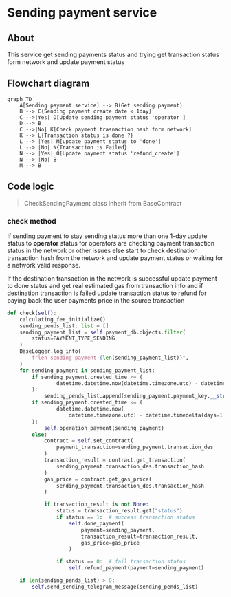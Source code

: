 # Sending payment service
## About
This service get sending payments status and trying get transaction status form network and update 
payment status
## Flowchart diagram

```mermaid
graph TD
    A[Sending payment service] --> B(Get sending payment)
    B --> C{Sending payment create date < 1day}
    C -->|Yes| D[Update sending payment status 'operator']
    D --> B
    C -->|No| K[Check payment trasnaction hash form network]
    K --> L{Transaction status is done ?}
    L --> |Yes| M[update payment status to 'done']
    L --> |No| N{Transaction is Failed}
    N --> |Yes| O[Update payment status 'refund_create']
    N --> |No| B
    M --> B
```
## Code logic
> CheckSendingPayment class inherit from BaseContract

### check method
If sending payment to stay sending status more than one 1-day update status to **operator** status for
operators are checking payment transaction status in the network or other issues
else start to check destination transaction hash from the network and update payment status
or waiting for a network valid response.

If the destination transaction in the network is successful update payment to done status and get real estimated gas
from transaction info and if destination transaction is failed 
update transaction status to refund for paying back the user payments price in the source transaction
```python
def check(self):
    calculating_fee_initialize()
    sending_pends_list: list = []
    sending_payment_list = self.payment_db.objects.filter(
        status=PAYMENT_TYPE_SENDING
    )
    BaseLogger.log_info(
        f"len sending payment {len(sending_payment_list)}",
    )
    for sending_payment in sending_payment_list:
        if sending_payment.created_time <= (
                datetime.datetime.now(datetime.timezone.utc) - datetime.timedelta(seconds=300)
        ):
            sending_pends_list.append(sending_payment.payment_key.__str__())
        if sending_payment.created_time <= (
                datetime.datetime.now(
                    datetime.timezone.utc) - datetime.timedelta(days=1)
        ):
            self.operation_payment(sending_payment)
        else:
            contract = self.set_contract(
                payment_transaction=sending_payment.transaction_des
            )
            transaction_result = contract.get_transaction(
                sending_payment.transaction_des.transaction_hash
            )
            gas_price = contract.get_gas_price(
                sending_payment.transaction_des.transaction_hash
            )

            if transaction_result is not None:
                status = transaction_result.get("status")
                if status == 1:  # success transaction status
                    self.done_payment(
                        payment=sending_payment,
                        transaction_result=transaction_result,
                        gas_price=gas_price
                    )

                if status == 0:  # fail transaction status
                    self.refund_payment(payment=sending_payment)

    if len(sending_pends_list) > 0:
        self.send_sending_telegram_message(sending_pends_list)
```